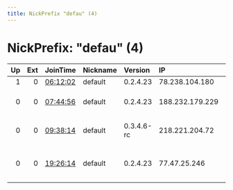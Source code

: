 ```yaml
---
title: NickPrefix "defau" (4)
---
```


# NickPrefix: "defau" (4)

|   Up |   Ext | JoinTime                                                                                            | Nickname   | Version    | IP              | AS                                       | CC   |   ORp |   Dirp | OS      | Contact   |   eFamMembers |
|-----:|------:|:----------------------------------------------------------------------------------------------------|:-----------|:-----------|:----------------|:-----------------------------------------|:-----|------:|-------:|:--------|:----------|--------------:|
|    1 |     0 | [06:12:02](https://metrics.torproject.org/rs.html#details/31603D3D28A96D1C9151C1C546B13F58DAE0D48C) | default    | 0.2.4.23   | 78.238.104.180  | Free SAS                                 | fr   |   443 |   9030 | Windows | None      |             1 |
|    0 |     0 | [07:44:56](https://metrics.torproject.org/rs.html#details/D08413F2BFC2895348B56647BFC03A30F99B6BD3) | default    | 0.2.4.23   | 188.232.179.229 | JSC ER-Telecom Holding                   | ru   |   443 |   9030 | Windows | None      |             1 |
|    0 |     0 | [09:38:14](https://metrics.torproject.org/rs.html#details/B3B1BDF3166FD43571494E2919382C66C17C647F) | default    | 0.3.4.6-rc | 218.221.204.72  | So-net Entertainment Corporation         | jp   | 48591 |      0 | Windows | None      |             1 |
|    0 |     0 | [19:26:14](https://metrics.torproject.org/rs.html#details/54D30111FFF35334EB10E0C0DE2BB88FB3386CCD) | default    | 0.2.4.23   | 77.47.25.246    | Kabelfernsehen Muenchen ServiCenter GmbH | de   |   443 |   9030 | Windows | None      |             1 |
